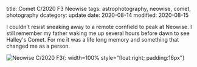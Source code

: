 title: Comet C/2020 F3 Neowise
tags: astrophotography, neowise, comet, photography
dcategory: update
date: 2020-08-14
modified: 2020-08-15

I couldn't resist sneaking away to a remote cornfield to peak at Neowise.   I still remember my father waking me up several hours before dawn to see Halley's Comet.   For me it was a life long memory and something that changed me as a person. 


![Neowise C/2020 F3]({static}/images/DSC_7768.JPG){: width=100% style="float:right; padding:16px"}    
